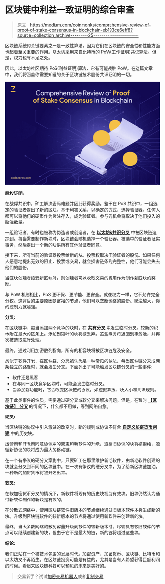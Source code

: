 # 区块链中利益一致证明的综合审查

> 原文：<https://medium.com/coinmonks/comprehensive-review-of-proof-of-stake-consensus-in-blockchain-eb193ce6eff8?source=collection_archive---------25----------------------->

区块链系统的关键要素之一是一致性算法，因为它们在区块链的安全性和性能方面也起着至关重要的作用。以太坊采用来自比特币的 PoW(工作证明)共识算法。但是，权力也有不足之处。

因此，以太坊社区期待 PoS(利益证明)算法，它有可能战胜 PoW。在这篇文章中，我们将涵盖你需要知道的关于区块链技术股份共识证明的一切。

![](img/0289e21beff0ee089c5ee9b9706a91a0.png)

**股权证明:**

在战俘共识中，矿工解决密码难题并因此获得奖励。鉴于在 PoS 共识中，一组选定的验证者提出了新的区块。基于利害关系，以确定的方式，选择验证器。任何人都可以将他们的硬币作为赌注存入，成为验证者。参与的机会将取决于他们投入的赌注数量。

一组验证者，有时也被称为伪造者或创造者，在 [**以太坊&共识分叉**](https://www.codezeros.com/services/consensus-forking) 中被区块链追踪到。每当需要制作新块时，区块链会随机选择一个验证器。被选中的验证者证实事务，然后提出一个新的块供所有其他验证者同意。

接下来，所有当前的验证器投票给新的块。投票权取决于验证者的股份。如果任何人恶意地提出无效的阻止、投票或交易，就会损害链条的完整性，他们可能会失去他们的股份。

当区块创建者接受新区块时，则创建者可以收取交易的费用作为制作新区块的奖励。

与 PoW 机制相比，PoS 更环保、更节能、更安全。就像权力一样，它不允许完全分权。这背后的主要原因是富裕的节点，他们可以垄断网络的股份。赌注越大，你的控制力就越强。

**分叉:**

在区块链中，每当添加两个竞争的块时，在 [**共有分叉**](https://www.codezeros.com/services/consensus-forking) 中发生临时分叉。较新的积木附在最大的链条上。添加到短叶的块将被丢弃。这些事务将返回到事务池，并再次被选取进行处理。

最终，通过利用加密散列指向，所有的相容块将被区块链危及安全。

类似于软件开发，在区块链，分叉被认为是一种常见的做法。每当区块链分叉成两条独立的路径时，就会发生分叉。下面列出了可能触发区块链分叉的一些事件:

*   软件还是黑客
*   在与同一区块竞争区块时，可能会发生临时分叉。
*   当添加新功能时，它会改变区块链的协议，如挖掘算法、块大小和共识规则。

基于此类事件的性质，需要通过硬分叉或软分叉来解决问题。但是，在暂时 [**【区块链】** **分叉**](https://www.codezeros.com/services/) 的情况下，什么都不用做，等到网络自愈。

**硬叉:**

当区块链的协议中引入激进的改变时，新的规则或协议不符合 [**自定义加密货币创建**](https://www.codezeros.com/) 中的历史块。

运营商和开发商同意协议中的变更和新软件的升级。遵循旧协议的块将被拒绝，遵循新协议的块将成为最大的移动链。

在一个有争议的硬分叉案例中，只要矿工在那里维护新老软件，由新老软件创建的块就会分叉到不同的区块链中。在一次有争议的硬分叉中，为了给新区块链加油，一种新的加密货币将被开发出来。

**软叉:**

在软加密货币分叉的情况下，新软件将现有的历史块视为有效块。旧块仍然认为通过新软件制作的新块是有效的。

在分散式网络中，使用区块链软件旧版本的节点继续通过旧版本软件本身生成新的块。升级到区块链软件的较新版本的节点将通过使用新软件来创建新的块。

最终，当大多数网络的散列容量升级到软件的较新版本时。尽管具有较旧软件的节点可以继续创建新的块，但由于它不是最大的链，新的链将超过这些块。

**结论:**

我们正站在一个被技术包围的发展时代。加密资产、加密货币、区块链、比特币和以太坊叉不再陌生。在区块链投资可能是有益的，尤其是当有人希望获得巨额利润的时候。看起来区块链科技可以预见的未来是美好的。

> 交易新手？试试[加密交易机器人](/coinmonks/crypto-trading-bot-c2ffce8acb2a)或者[复制交易](/coinmonks/top-10-crypto-copy-trading-platforms-for-beginners-d0c37c7d698c)